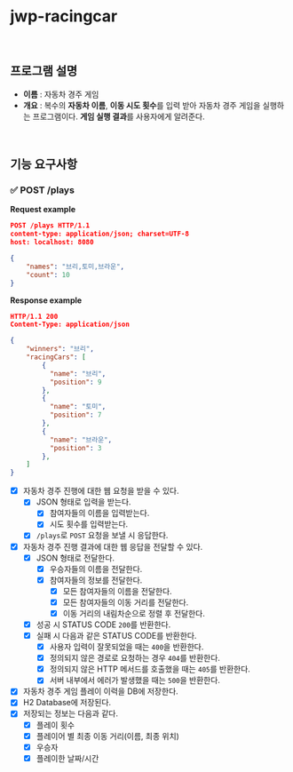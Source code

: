 # jwp-racingcar
<br>

## 프로그램 설명
- **이름** : 자동차 경주 게임
- **개요** : 복수의 **자동차 이름**, **이동 시도 횟수**를 입력 받아 자동차 경주 게임을 실행하는 프로그램이다. **게임 실행 결과**를 사용자에게 알려준다.

<br>

## 기능 요구사항

### ✅ POST /plays

**Request example**

```json
POST /plays HTTP/1.1
content-type: application/json; charset=UTF-8
host: localhost: 8080

{
    "names": "브리,토미,브라운",
    "count": 10
}
```

**Response example**

```json
HTTP/1.1 200
Content-Type: application/json

{
    "winners": "브리",
    "racingCars": [
        {
          "name": "브리",
          "position": 9
        },
        {
          "name": "토미",
          "position": 7
        },
        {
          "name": "브라운",
          "position": 3
        },
    ]
}
```

- [x] 자동차 경주 진행에 대한 웹 요청을 받을 수 있다.
    - [x] JSON 형태로 입력을 받는다.
        - [x] 참여자들의 이름을 입력받는다.
        - [x] 시도 횟수를 입력받는다.
    - [x] `/plays`로 `POST` 요청을 보낼 시 응답한다.
- [x] 자동차 경주 진행 결과에 대한 웹 응답을 전달할 수 있다.
    - [x] JSON 형태로 전달한다.
        - [x] 우승자들의 이름을 전달한다.
        - [x] 참여자들의 정보를 전달한다.
            - [x] 모든 참여자들의 이름을 전달한다.
            - [x] 모든 참여자들의 이동 거리를 전달한다.
            - [x] 이동 거리의 내림차순으로 정렬 후 전달한다.
    - [x] 성공 시 STATUS CODE `200`를 반환한다.
    - [x] 실패 시 다음과 같은 STATUS CODE를 반환한다.
        - [x] 사용자 입력이 잘못되었을 때는 `400`을 반환한다.
        - [x] 정의되지 않은 경로로 요청하는 경우 `404`를 반환한다.
        - [x] 정의되지 않은 HTTP 메서드를 호출했을 때는 `405`를 반환한다.
        - [x] 서버 내부에서 에러가 발생했을 때는 `500`을 반환한다.
- [x] 자동차 경주 게임 플레이 이력을 DB에 저장한다.
- [x] H2 Database에 저장된다.
- [x] 저장되는 정보는 다음과 같다.
    - [x] 플레이 횟수
    - [x] 플레이어 별 최종 이동 거리(이름, 최종 위치)
    - [x] 우승자
    - [x] 플레이한 날짜/시간
